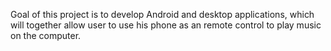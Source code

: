 Goal of this project is to develop Android and desktop applications, which will together allow user to use his phone as an remote control to play music on the computer.